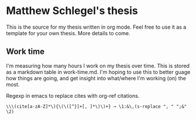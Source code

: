 # Matthew Schlegel's thesis

This is the source for my thesis written in org mode. Feel free to use it as a template for your own thesis. More details to come.


## Work time

I'm measuring how many hours I work on my thesis over time. This is stored as a markdown table in work-time.md. I'm hoping to use this to better guage how things are going, and get insight into what/where I'm working (on) the most.

Regexp in emacs to replace cites with org-ref citations.

`\\\(cite[a-zA-Z]*\){\(\([^}]+[, ]*\)\)+} → \1:&\,(s-replace ", " ";&" \2)`
